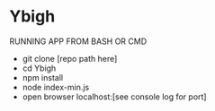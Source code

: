 # Ybigh

RUNNING APP FROM BASH OR CMD
  * git clone [repo path here] 
  * cd Ybigh
  * npm install
  * node index-min.js 
  * open browser localhost:[see console log for port]
